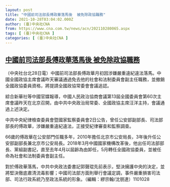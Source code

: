 ```yaml
---
layout: post
title: "中國前司法部長傅政華落馬後  被免除政協職務"
date: 2021-10-28T03:04:02.000Z
author: (臺)中央社CNA
from: https://www.cna.com.tw/news/acn/202110280065.aspx
tags: [ (臺)中央社CNA ]
categories: [ (臺)中央社CNA ]
---
```

<!--1635390242000-->
[中國前司法部長傅政華落馬後  被免除政協職務](https://www.cna.com.tw/news/acn/202110280065.aspx)
------

<div>
<div></div><div><p>（中央社台北28日電）中國前司法部長傅政華月初因涉嫌嚴重違紀違法落馬。中國全國政協主席會議昨天審議通過免去他的社會和法制委員會副主任職務，並撤銷全國政協委員資格，將提請全國政協常委會會議追認。</p><p>綜合新華社等中國官媒報導，中國人民政治協商會議第13屆全國委員會第60次主席會議昨天在北京召開，由中共中央政治局常委、全國政協主席汪洋主持，會議通過上述決定。</p><p>中共中央紀律檢查委員會暨國家監察委員會2日公告，曾任公安部副部長、司法部部長的傅政華，涉嫌嚴重違紀違法，正接受紀律審查和監察調查。</p><p>66歲的傅政華在公安部門任職多年，2010年擔任北京市公安局長，3年後升任公安部副部長兼北京市公安局長。2018年3月中國國家機構改革後，他出任司法部部長、黨組副書記，直至去年4月以屆齡為由卸任，5月轉任全國政協委員，並被任命為社會和法制委員會副主任。</p><p>對於傅政華落馬，中共中央政法委書記郭聲琨先前表示，堅決擁護中央的決定，並將堅決徹底肅清流毒影響；中國司法部方面則舉行會議定調，事件嚴重損害司法部、司法行政系統乃至政法系統的形象。（編輯：繆宗翰/沈朋達）1101028</p></div>
</div>
